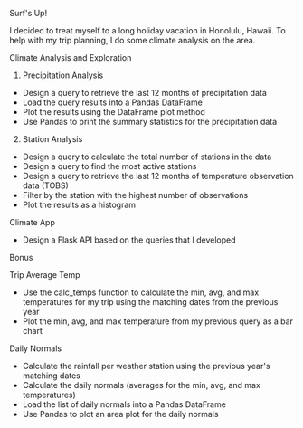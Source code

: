 Surf's Up!

I decided to treat myself to a long holiday vacation in Honolulu, Hawaii. To help with my trip planning, I do some climate analysis on the area. 

Climate Analysis and Exploration

1. Precipitation Analysis
- Design a query to retrieve the last 12 months of precipitation data
- Load the query results into a Pandas DataFrame
- Plot the results using the DataFrame plot method
- Use Pandas to print the summary statistics for the precipitation data

2. Station Analysis
- Design a query to calculate the total number of stations in the data
- Design a query to find the most active stations
- Design a query to retrieve the last 12 months of temperature observation data (TOBS)
- Filter by the station with the highest number of observations
- Plot the results as a histogram

Climate App

- Design a Flask API based on the queries that I developed

Bonus

Trip Average Temp
- Use the calc_temps function to calculate the min, avg, and max temperatures for my trip using the matching dates from the previous year 
- Plot the min, avg, and max temperature from my previous query as a bar chart

Daily Normals
- Calculate the rainfall per weather station using the previous year's matching dates
- Calculate the daily normals (averages for the min, avg, and max temperatures)
- Load the list of daily normals into a Pandas DataFrame
- Use Pandas to plot an area plot for the daily normals